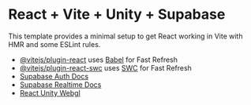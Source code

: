 # React + Vite + Unity + Supabase

This template provides a minimal setup to get React working in Vite with HMR and some ESLint rules.


- [@vitejs/plugin-react](https://github.com/vitejs/vite-plugin-react/blob/main/packages/plugin-react/README.md) uses [Babel](https://babeljs.io/) for Fast Refresh
- [@vitejs/plugin-react-swc](https://github.com/vitejs/vite-plugin-react-swc) uses [SWC](https://swc.rs/) for Fast Refresh
- [Supabase Auth Docs](https://www.google.com/url?sa=t&rct=j&q=&esrc=s&source=web&cd=&cad=rja&uact=8&ved=2ahUKEwjl_ofvoJuBAxWMgYQIHfYHBSkQFnoECCUQAQ&url=https%3A%2F%2Fsupabase.com%2Fdocs%2Fguides%2Fauth&usg=AOvVaw2ZGr40fJuQMxPXQa57Krcp&opi=89978449)
- [Supabase Realtime Docs](https://supabase.io/docs/guides/database#realtime)
- [React Unity Webgl](https://react-unity-webgl.dev)